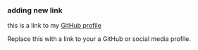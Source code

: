 ### adding new link

this is a link to my [GitHub profile](https://github.com/ukrIgG)

Replace this with a link to your a GitHub or social media profile.
